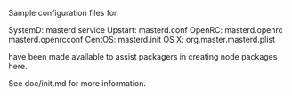 Sample configuration files for:

SystemD: masterd.service
Upstart: masterd.conf
OpenRC:  masterd.openrc
         masterd.openrcconf
CentOS:  masterd.init
OS X:    org.master.masterd.plist

have been made available to assist packagers in creating node packages here.

See doc/init.md for more information.
